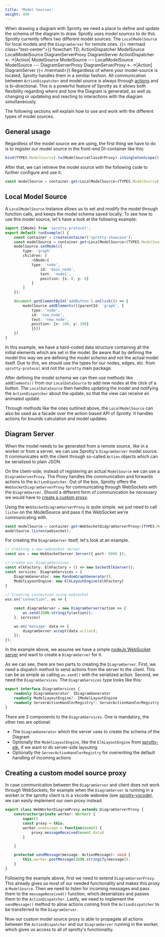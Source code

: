 ```yaml
---
title: 'Model Sources'
weight: 400
---
```

When drawing a diagram with Sprotty we need a place to define and update the schema of the diagram to draw. Sprotty uses *model sources* to do this. 
Sprotty currently offers two different model sources: The `LocalModelSource` for local models and the `DiagramServer` for remote ones.
{{< mermaid class="text-center">}}
flowchart TD;
ActionDispatcher
ModelSource
LocalModelSource
DiagramServerProxy
DiagramServer
ActionDispatcher <-.->|Action| ModelSource
ModelSource --- LocalModelSource
ModelSource --- DiagramServerProxy
DiagramServerProxy <-.->|Action| DiagramServer
{{< /mermaid>}}
Regardless of where your model-source is located, Sprotty handles them in a similiar fashion. All communication between `ActionDispatcher` and model source is always through [actions](../communication_and_protocols) and is bi-directional.
This is a powerful feature of Sprotty as it allows both flexibility regarding where and how the Diagram is generatad, as well as changing or updateing and reacting to interactions with the diagram simultaneously.

The following sections will explain how to use and work with the different types of model sources.

## General usage
Regardless of the model source we are using, the first thing we have to do is to register our model source in the front-end DI-container like this:
```Typescript
bind(TYPES.ModelSource).to(ModelSourceClassOrProxy).inSingletonScope();
```
After that, we can retrieve the model source with the following code to further configure and use it.
```Typescript
const modelSource = container.get<LocalModelSource>(TYPES.ModelSource);
```


## Local Model Source
A `LocalModelSource` instance allows us to set and modify the model through function calls, and keeps the model schema saved locally.
To see how to use this model source, let's have a look at the following example:
```Typescript
import {SNode} from 'sprotty-protocol';
export default runExample() {
    const container = createContainer('sprotty-showcase');
    const modelSource = container.get<LocalModelSource>(TYPES.ModelSource);
    modelSource.setModel({
        type: 'graph'
        children: [
            <SNode>{
            type: 'node',
                id: 'main_node',
                text: 'node1',
                position: {x: 0, y: 0}
            }
        ]
    });

    document.getElementById('addButton').onClick(() => {
        modelSource.addElements([{parentId: 'graph', {
            type: 'node',
            id: 'new_node',
            text: 'new node',
            position: {x: 100, y: 100}
            }}])
    })
}
```
In this example, we have a hard-coded data structure containing all the initial elements which are set in the model. 
Be aware that by defining the model this way we are defining the *model schema* and not the actual model itself. Due to this, we should use the types for our nodes, edges, etc. from `sprotty-protocol` and not the `sprotty` main package.

After defining the model schema we can then use methods like `addElements()` from our `LocalDataSource` to add new nodes at the click of a button. The `LocalDataSource` then handles updating the model and notifying the `ActionDispatcher` about the update, so that the view can receive an animated update.

Through methods like the ones outlined above, the `LocalModelSource` can also be used as a facade over the action-based API of Sprotty. It handles actions for bounds calculation and model updates.

## Diagram Server
When the model needs to be generated from a remote source, like in a worker or from a server, we can use Sprotty's `DiagramServer` model source. It communicates with the client through so-called `Action` objects which can be serialized to plain JSON.


On the client-side, instead of registering an actual `ModelSource` we can use a `DiagramServerProxy`. The Proxy handles the communication and forwards actions to the `ActionDipatcher`. Out of the box, Sprotty offers the `WebSocketDiagramServerProxy` for communicating through WebSockets with the `DiagramServer`.
Should a different form of communication be necessary we would have to [create a custom proxy](#creating-a-custom-model-source-proxy).

Using the `WebSocketDiagramServerProxy` is quite simple. we just need to call `listen` on the ModelSource and pass it the WebSocket we're communicating with.
```Typescript
const modelSource = container.get<WebSocketDiagramServerProxy>(TYPES.ModelSource);
modelSource.listen(websocket);
```

For creating the `DiagramServer` itself, let's look at an example. 
```Typescript
// Creating a new websocket server
const wss = new WebSocketServer.Server({ port: 8080 });

// create our DiagramServices
const elkFactory: ElkFactory = () => new SocketElkServer();
const services: DiagramServices = {
    DiagramGenerator: new RandomGraphGenerator(),
    ModelLayoutEngine: new ElkLayoutEngine(elkFactory)
}
 
// Creating connection using websocket
wss.on("connection", ws => {

    const diagramServer = new DiagramServer(action => {
        ws.send(JSON.stringify(action));
    }, services)

    ws.on('message' data => {
        diagramServer.accept(data.action);
    });
});
```
In the example above, we assume we have a simple [nodeJs WebSocket server](https://github.com/websockets/ws) and want to create a `DiagramServer` for it.

As we can see, there are two parts to creating the `DiagramServer`. 
First, we need a dispatch method to send actions from the server to the client. This can be as simple as calling `ws.send()` with the serialized action.
Second, we need the `DiagramServices`. The `DiagramServices` type looks like this:
```Typescript
export interface DiagramServices {
    readonly DiagramGenerator: IDiagramGenerator
    readonly ModelLayoutEngine?: IModelLayoutEngine
    readonly ServerActionHandlerRegistry?: ServerActionHandlerRegistry
}
```
There are 3 components to the `DiagramServices`. One is mandatory, the other two are optional:
- The `DiagramGenerator` which the server uses to create the schema of the Diagram
- Optionally the `ModelLayoutEngine`, like the `ElkLayoutEngine` from [sprotty-elk](https://github.com/eclipse-sprotty/sprotty/tree/master/packages/sprotty-elk), if we want to do server-side layouting
- Optionally the `ServerActionHandlerRegistry` for overwriting the default handling of incoming actions

## Creating a custom model source proxy
In case communication between the `DiagramServer` and client does not work through WebSockets, for example when the `DiagramServer` is running in a worker or the sprotty client is in a vscode webview (see [sprotty-vscode](https://github.com/eclipse-sprotty/sprotty-vscode)), we can easily implement our own proxy instead.
```Typescript
export class WebWorkerDiagramProxy extends DiagramServerProxy {
    constructor(private worker: Worker) {
        super()
        const proxy = this;
        worker.onmessage = function(event) {
            proxy.messageReceived(event.data)
        }

    }

    protected sendMessage(message: ActionMessage): void {
        this.worker.postMessage(JSON.stringify(message));
    }
}
```

Following the example above, first we need to extend `DiagramServerProxy`. This already gives us most of our needed functionality and makes this proxy a `ModelSource`.
Then we need to listen for incoming messages and pass them to the `messageReceived()` function, which deserializes and passes them to the `ActionDispatcher`.
Lastly, we need to implement the `sendMessage()` method to allow actions coming from the `ActionDispatcher` to be transferred to the `DiagramServer`.

Now our custom model source proxy is able to propagate all actions between the `ActionDispatcher` and our `DiagramServer` running in the worker, which gives us access to all of sprotty's functionality. 


